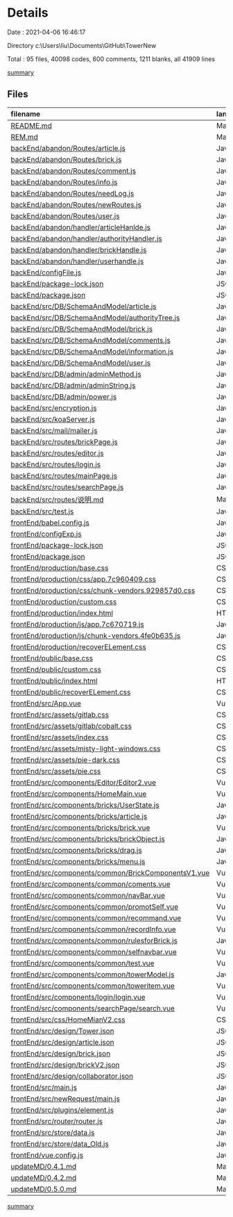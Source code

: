 # Details

Date : 2021-04-06 16:46:17

Directory c:\Users\liu\Documents\GitHub\TowerNew

Total : 95 files,  40098 codes, 600 comments, 1211 blanks, all 41909 lines

[summary](results.md)

## Files
| filename | language | code | comment | blank | total |
| :--- | :--- | ---: | ---: | ---: | ---: |
| [README.md](/README.md) | Markdown | 8 | 0 | 5 | 13 |
| [REM.md](/REM.md) | Markdown | 1 | 0 | 0 | 1 |
| [backEnd/abandon/Routes/article.js](/backEnd/abandon/Routes/article.js) | JavaScript | 36 | 4 | 18 | 58 |
| [backEnd/abandon/Routes/brick.js](/backEnd/abandon/Routes/brick.js) | JavaScript | 5 | 0 | 7 | 12 |
| [backEnd/abandon/Routes/comment.js](/backEnd/abandon/Routes/comment.js) | JavaScript | 28 | 0 | 7 | 35 |
| [backEnd/abandon/Routes/info.js](/backEnd/abandon/Routes/info.js) | JavaScript | 18 | 0 | 4 | 22 |
| [backEnd/abandon/Routes/needLog.js](/backEnd/abandon/Routes/needLog.js) | JavaScript | 16 | 0 | 15 | 31 |
| [backEnd/abandon/Routes/newRoutes.js](/backEnd/abandon/Routes/newRoutes.js) | JavaScript | 32 | 3 | 14 | 49 |
| [backEnd/abandon/Routes/user.js](/backEnd/abandon/Routes/user.js) | JavaScript | 33 | 3 | 14 | 50 |
| [backEnd/abandon/handler/articleHanlde.js](/backEnd/abandon/handler/articleHanlde.js) | JavaScript | 44 | 5 | 11 | 60 |
| [backEnd/abandon/handler/authorityHandler.js](/backEnd/abandon/handler/authorityHandler.js) | JavaScript | 0 | 0 | 1 | 1 |
| [backEnd/abandon/handler/brickHandle.js](/backEnd/abandon/handler/brickHandle.js) | JavaScript | 7 | 1 | 7 | 15 |
| [backEnd/abandon/handler/userhandle.js](/backEnd/abandon/handler/userhandle.js) | JavaScript | 73 | 14 | 18 | 105 |
| [backEnd/configFile.js](/backEnd/configFile.js) | JavaScript | 6 | 0 | 0 | 6 |
| [backEnd/package-lock.json](/backEnd/package-lock.json) | JSON | 4,412 | 0 | 1 | 4,413 |
| [backEnd/package.json](/backEnd/package.json) | JSON | 31 | 0 | 1 | 32 |
| [backEnd/src/DB/SchemaAndModel/article.js](/backEnd/src/DB/SchemaAndModel/article.js) | JavaScript | 28 | 0 | 2 | 30 |
| [backEnd/src/DB/SchemaAndModel/authorityTree.js](/backEnd/src/DB/SchemaAndModel/authorityTree.js) | JavaScript | 10 | 0 | 1 | 11 |
| [backEnd/src/DB/SchemaAndModel/brick.js](/backEnd/src/DB/SchemaAndModel/brick.js) | JavaScript | 22 | 0 | 3 | 25 |
| [backEnd/src/DB/SchemaAndModel/comments.js](/backEnd/src/DB/SchemaAndModel/comments.js) | JavaScript | 15 | 0 | 4 | 19 |
| [backEnd/src/DB/SchemaAndModel/information.js](/backEnd/src/DB/SchemaAndModel/information.js) | JavaScript | 12 | 0 | 3 | 15 |
| [backEnd/src/DB/SchemaAndModel/user.js](/backEnd/src/DB/SchemaAndModel/user.js) | JavaScript | 29 | 1 | 2 | 32 |
| [backEnd/src/DB/admin/adminMethod.js](/backEnd/src/DB/admin/adminMethod.js) | JavaScript | 13 | 6 | 7 | 26 |
| [backEnd/src/DB/admin/adminString.js](/backEnd/src/DB/admin/adminString.js) | JavaScript | 0 | 0 | 1 | 1 |
| [backEnd/src/DB/admin/power.js](/backEnd/src/DB/admin/power.js) | JavaScript | 12 | 0 | 0 | 12 |
| [backEnd/src/encryption.js](/backEnd/src/encryption.js) | JavaScript | 19 | 0 | 9 | 28 |
| [backEnd/src/koaServer.js](/backEnd/src/koaServer.js) | JavaScript | 81 | 14 | 16 | 111 |
| [backEnd/src/mail/mailer.js](/backEnd/src/mail/mailer.js) | JavaScript | 27 | 6 | 3 | 36 |
| [backEnd/src/routes/brickPage.js](/backEnd/src/routes/brickPage.js) | JavaScript | 131 | 18 | 23 | 172 |
| [backEnd/src/routes/editor.js](/backEnd/src/routes/editor.js) | JavaScript | 24 | 2 | 6 | 32 |
| [backEnd/src/routes/login.js](/backEnd/src/routes/login.js) | JavaScript | 63 | 2 | 6 | 71 |
| [backEnd/src/routes/mainPage.js](/backEnd/src/routes/mainPage.js) | JavaScript | 11 | 8 | 4 | 23 |
| [backEnd/src/routes/searchPage.js](/backEnd/src/routes/searchPage.js) | JavaScript | 51 | 6 | 7 | 64 |
| [backEnd/src/routes/说明.md](/backEnd/src/routes/说明.md) | Markdown | 1 | 0 | 0 | 1 |
| [backEnd/src/test.js](/backEnd/src/test.js) | JavaScript | 12 | 5 | 8 | 25 |
| [frontEnd/babel.config.js](/frontEnd/babel.config.js) | JavaScript | 5 | 0 | 1 | 6 |
| [frontEnd/configExp.js](/frontEnd/configExp.js) | JavaScript | 5 | 0 | 1 | 6 |
| [frontEnd/package-lock.json](/frontEnd/package-lock.json) | JSON | 27,798 | 0 | 1 | 27,799 |
| [frontEnd/package.json](/frontEnd/package.json) | JSON | 65 | 0 | 1 | 66 |
| [frontEnd/production/base.css](/frontEnd/production/base.css) | CSS | 83 | 4 | 22 | 109 |
| [frontEnd/production/css/app.7c960409.css](/frontEnd/production/css/app.7c960409.css) | CSS | 2 | 25 | 1 | 28 |
| [frontEnd/production/css/chunk-vendors.929857d0.css](/frontEnd/production/css/chunk-vendors.929857d0.css) | CSS | 2 | 25 | 0 | 27 |
| [frontEnd/production/custom.css](/frontEnd/production/custom.css) | CSS | 86 | 12 | 26 | 124 |
| [frontEnd/production/index.html](/frontEnd/production/index.html) | HTML | 1 | 0 | 0 | 1 |
| [frontEnd/production/js/app.7c670719.js](/frontEnd/production/js/app.7c670719.js) | JavaScript | 1 | 1 | 0 | 2 |
| [frontEnd/production/js/chunk-vendors.4fe0b635.js](/frontEnd/production/js/chunk-vendors.4fe0b635.js) | JavaScript | 13 | 136 | 0 | 149 |
| [frontEnd/production/recoverELement.css](/frontEnd/production/recoverELement.css) | CSS | 6 | 1 | 1 | 8 |
| [frontEnd/public/base.css](/frontEnd/public/base.css) | CSS | 83 | 4 | 22 | 109 |
| [frontEnd/public/custom.css](/frontEnd/public/custom.css) | CSS | 86 | 12 | 26 | 124 |
| [frontEnd/public/index.html](/frontEnd/public/index.html) | HTML | 16 | 0 | 4 | 20 |
| [frontEnd/public/recoverELement.css](/frontEnd/public/recoverELement.css) | CSS | 6 | 1 | 1 | 8 |
| [frontEnd/src/App.vue](/frontEnd/src/App.vue) | Vue | 33 | 0 | 8 | 41 |
| [frontEnd/src/assets/gitlab.css](/frontEnd/src/assets/gitlab.css) | CSS | 553 | 7 | 124 | 684 |
| [frontEnd/src/assets/gitlab/cobalt.css](/frontEnd/src/assets/gitlab/cobalt.css) | CSS | 724 | 6 | 174 | 904 |
| [frontEnd/src/assets/index.css](/frontEnd/src/assets/index.css) | CSS | 1 | 25 | 0 | 26 |
| [frontEnd/src/assets/misty-light-windows.css](/frontEnd/src/assets/misty-light-windows.css) | CSS | 380 | 5 | 0 | 385 |
| [frontEnd/src/assets/pie-dark.css](/frontEnd/src/assets/pie-dark.css) | CSS | 935 | 69 | 193 | 1,197 |
| [frontEnd/src/assets/pie.css](/frontEnd/src/assets/pie.css) | CSS | 863 | 54 | 157 | 1,074 |
| [frontEnd/src/components/Editor/Editor2.vue](/frontEnd/src/components/Editor/Editor2.vue) | Vue | 174 | 0 | 7 | 181 |
| [frontEnd/src/components/HomeMain.vue](/frontEnd/src/components/HomeMain.vue) | Vue | 119 | 8 | 11 | 138 |
| [frontEnd/src/components/bricks/UserState.js](/frontEnd/src/components/bricks/UserState.js) | JavaScript | 27 | 3 | 6 | 36 |
| [frontEnd/src/components/bricks/article.js](/frontEnd/src/components/bricks/article.js) | JavaScript | 19 | 1 | 1 | 21 |
| [frontEnd/src/components/bricks/brick.vue](/frontEnd/src/components/bricks/brick.vue) | Vue | 536 | 16 | 11 | 563 |
| [frontEnd/src/components/bricks/brickObject.js](/frontEnd/src/components/bricks/brickObject.js) | JavaScript | 105 | 11 | 13 | 129 |
| [frontEnd/src/components/bricks/drag.js](/frontEnd/src/components/bricks/drag.js) | JavaScript | 13 | 0 | 1 | 14 |
| [frontEnd/src/components/bricks/menu.js](/frontEnd/src/components/bricks/menu.js) | JavaScript | 50 | 11 | 12 | 73 |
| [frontEnd/src/components/common/BrickComponentsV1.vue](/frontEnd/src/components/common/BrickComponentsV1.vue) | Vue | 94 | 2 | 8 | 104 |
| [frontEnd/src/components/common/coments.vue](/frontEnd/src/components/common/coments.vue) | Vue | 134 | 4 | 11 | 149 |
| [frontEnd/src/components/common/navBar.vue](/frontEnd/src/components/common/navBar.vue) | Vue | 184 | 3 | 7 | 194 |
| [frontEnd/src/components/common/promotSelf.vue](/frontEnd/src/components/common/promotSelf.vue) | Vue | 50 | 0 | 2 | 52 |
| [frontEnd/src/components/common/recommand.vue](/frontEnd/src/components/common/recommand.vue) | Vue | 45 | 0 | 4 | 49 |
| [frontEnd/src/components/common/recordInfo.vue](/frontEnd/src/components/common/recordInfo.vue) | Vue | 35 | 0 | 2 | 37 |
| [frontEnd/src/components/common/rulesforBrick.js](/frontEnd/src/components/common/rulesforBrick.js) | JavaScript | 2 | 0 | 3 | 5 |
| [frontEnd/src/components/common/selfnavbar.vue](/frontEnd/src/components/common/selfnavbar.vue) | Vue | 117 | 0 | 5 | 122 |
| [frontEnd/src/components/common/test.vue](/frontEnd/src/components/common/test.vue) | Vue | 0 | 0 | 1 | 1 |
| [frontEnd/src/components/common/towerModel.js](/frontEnd/src/components/common/towerModel.js) | JavaScript | 11 | 0 | 1 | 12 |
| [frontEnd/src/components/common/toweritem.vue](/frontEnd/src/components/common/toweritem.vue) | Vue | 88 | 0 | 6 | 94 |
| [frontEnd/src/components/login/login.vue](/frontEnd/src/components/login/login.vue) | Vue | 188 | 6 | 24 | 218 |
| [frontEnd/src/components/searchPage/search.vue](/frontEnd/src/components/searchPage/search.vue) | Vue | 313 | 0 | 9 | 322 |
| [frontEnd/src/css/HomeMianV2.css](/frontEnd/src/css/HomeMianV2.css) | CSS | 0 | 0 | 1 | 1 |
| [frontEnd/src/design/Tower.json](/frontEnd/src/design/Tower.json) | JSON | 11 | 0 | 1 | 12 |
| [frontEnd/src/design/article.json](/frontEnd/src/design/article.json) | JSON | 34 | 0 | 0 | 34 |
| [frontEnd/src/design/brick.json](/frontEnd/src/design/brick.json) | JSON | 26 | 0 | 0 | 26 |
| [frontEnd/src/design/brickV2.json](/frontEnd/src/design/brickV2.json) | JSON | 19 | 0 | 0 | 19 |
| [frontEnd/src/design/collaborator.json](/frontEnd/src/design/collaborator.json) | JSON | 17 | 0 | 1 | 18 |
| [frontEnd/src/main.js](/frontEnd/src/main.js) | JavaScript | 24 | 0 | 14 | 38 |
| [frontEnd/src/newRequest/main.js](/frontEnd/src/newRequest/main.js) | JavaScript | 11 | 0 | 2 | 13 |
| [frontEnd/src/plugins/element.js](/frontEnd/src/plugins/element.js) | JavaScript | 4 | 0 | 2 | 6 |
| [frontEnd/src/router/router.js](/frontEnd/src/router/router.js) | JavaScript | 39 | 1 | 5 | 45 |
| [frontEnd/src/store/data.js](/frontEnd/src/store/data.js) | JavaScript | 54 | 3 | 5 | 62 |
| [frontEnd/src/store/data_Old.js](/frontEnd/src/store/data_Old.js) | JavaScript | 478 | 46 | 42 | 566 |
| [frontEnd/vue.config.js](/frontEnd/vue.config.js) | JavaScript | 3 | 0 | 0 | 3 |
| [updateMD/0.4.1.md](/updateMD/0.4.1.md) | Markdown | 8 | 0 | 1 | 9 |
| [updateMD/0.4.2.md](/updateMD/0.4.2.md) | Markdown | 6 | 0 | 1 | 7 |
| [updateMD/0.5.0.md](/updateMD/0.5.0.md) | Markdown | 2 | 0 | 0 | 2 |

[summary](results.md)